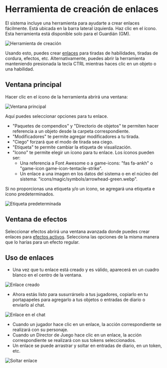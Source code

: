 # Herramienta de creación de enlaces

El sistema incluye una herramienta para ayudarte a crear enlaces fácilmente.
Está ubicada en la barra lateral izquierda. Haz clic en el ícono.
Esta herramienta está disponible solo para el Guardián (GM).

![Herramienta de creación](../../assets/manual/links/links-creation-tool.webp)

Usando esto, puedes crear [enlaces](enlaces.md) para tiradas de habilidades, tiradas de cordura, efectos, etc.
Alternativamente, puedes abrir la herramienta manteniendo presionada la tecla CTRL mientras haces clic en un objeto o una habilidad.

## Ventana principal

Hacer clic en el ícono de la herramienta abrirá una ventana:

![Ventana principal](../../assets/manual/links/main-window.webp)

Aquí puedes seleccionar opciones para tu enlace.

- "Paquetes de compendios" y "Directorio de objetos" te permiten hacer referencia a un objeto desde la carpeta correspondiente.
- "Modificadores" te permite agregar modificadores a tu tirada.
- "Ciego" forzará que el modo de tirada sea ciego.
- "Etiqueta" te permite cambiar la etiqueta de visualización.
- "Icono" te permite elegir un ícono para tu enlace. Los íconos pueden ser:
  - Una referencia a Font Awesome o a game-icons: "fas fa-ankh" o "game-icon game-icon-tentacle-strike".
  - Un enlace a una imagen en los datos del sistema o en el núcleo del sistema: "icons/magic/symbols/arrowhead-green.webp".

Si no proporcionas una etiqueta y/o un ícono, se agregará una etiqueta e ícono predeterminados.

![Etiqueta predeterminada](../../assets/manual/links/default-label.webp)

## Ventana de efectos

Seleccionar efectos abrirá una ventana avanzada donde puedes crear enlaces para [efectos activos](efectos.md).
Selecciona las opciones de la misma manera que lo harías para un efecto regular.

## Uso de enlaces

- Una vez que tu enlace está creado y es válido, aparecerá en un cuadro blanco en el centro de la ventana.

![Enlace creado](../../assets/manual/links/effect-link-creation.webp)

- Ahora estás listo para susurrárselo a tus jugadores, copiarlo en tu portapapeles para agregarlo a tus objetos o entradas de diario o enviarlo al chat.

![Enlace en el chat](../../assets/manual/links/link-effect-chat.webp)

- Cuando un jugador hace clic en un enlace, la acción correspondiente se realizará con su personaje.
- Cuando un Director de Juego hace clic en un enlace, la acción correspondiente se realizará con sus tokens seleccionados.
- Un enlace se puede arrastrar y soltar en entradas de diario, en un token, etc.

![Soltar enlace](../../assets/manual/links/effect-drop.webp)
